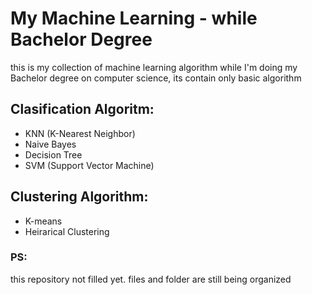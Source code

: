 # My Machine Learning - while Bachelor Degree
this is my collection of machine learning algorithm while I'm doing my Bachelor degree on computer science, its contain only basic algorithm

## Clasification Algoritm:
- KNN (K-Nearest Neighbor)
- Naive Bayes
- Decision Tree
- SVM (Support Vector Machine)

## Clustering Algorithm:
- K-means
- Heirarical Clustering

### PS:
this repository not filled yet. files and folder are still being organized
